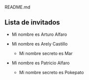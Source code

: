 README.md
## Lista de invitados
* Mi nombre es Arturo Alfaro

* Mi nombre es Arely Castillo
    * Mi nombre secreto es Mar
* Mi nombre es Patricio Alfaro
    * Mi nombre secreto es Pokepato

